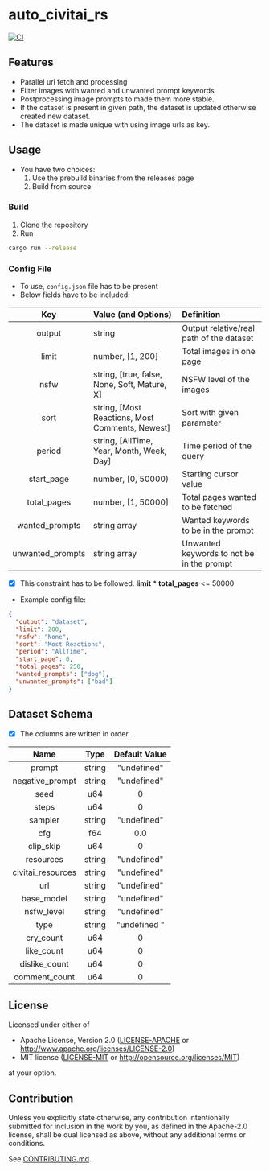 # auto_civitai_rs

[![CI](https://github.com/alpertunga-bile/auto_civitai_rs/workflows/CI/badge.svg)](https://github.com/alpertunga-bile/auto_civitai_rs/actions)

## Features

- Parallel url fetch and processing
- Filter images with wanted and unwanted prompt keywords
- Postprocessing image prompts to made them more stable.
- If the dataset is present in given path, the dataset is updated otherwise created new dataset.
- The dataset is made unique with using image urls as key.

## Usage

- You have two choices:
  1. Use the prebuild binaries from the releases page
  2. Build from source

### Build

1. Clone the repository
2. Run

```bash
cargo run --release
```

### Config File

- To use, `config.json` file has to be present
- Below fields have to be included:

|       Key        | Value (and Options)                             | Definition                                |
| :--------------: | :---------------------------------------------- | :---------------------------------------- |
|      output      | string                                          | Output relative/real path of the dataset  |
|      limit       | number, [1, 200]                                | Total images in one page                  |
|       nsfw       | string, [true, false, None, Soft, Mature, X]    | NSFW level of the images                  |
|       sort       | string, [Most Reactions, Most Comments, Newest] | Sort with given parameter                 |
|      period      | string, [AllTime, Year, Month, Week, Day]       | Time period of the query                  |
|    start_page    | number, [0, 50000)                              | Starting cursor value                     |
|   total_pages    | number, [1, 50000]                              | Total pages wanted to be fetched          |
|  wanted_prompts  | string array                                    | Wanted keywords to be in the prompt       |
| unwanted_prompts | string array                                    | Unwanted keywords to not be in the prompt |

- [x] This constraint has to be followed: **limit** \* **total_pages** <= 50000

- Example config file:

```json
{
  "output": "dataset",
  "limit": 200,
  "nsfw": "None",
  "sort": "Most Reactions",
  "period": "AllTime",
  "start_page": 0,
  "total_pages": 250,
  "wanted_prompts": ["dog"],
  "unwanted_prompts": ["bad"]
}
```

## Dataset Schema

- [x] The columns are written in order.

|       Name        |  Type  | Default Value |
| :---------------: | :----: | :-----------: |
|      prompt       | string |  "undefined"  |
|  negative_prompt  | string |  "undefined"  |
|       seed        |  u64   |       0       |
|       steps       |  u64   |       0       |
|      sampler      | string |  "undefined"  |
|        cfg        |  f64   |      0.0      |
|     clip_skip     |  u64   |       0       |
|     resources     | string |  "undefined"  |
| civitai_resources | string |  "undefined"  |
|        url        | string |  "undefined"  |
|    base_model     | string |  "undefined"  |
|    nsfw_level     | string |  "undefined"  |
|       type        | string | "undefined "  |
|     cry_count     |  u64   |       0       |
|    like_count     |  u64   |       0       |
|   dislike_count   |  u64   |       0       |
|   comment_count   |  u64   |       0       |

## License

Licensed under either of

- Apache License, Version 2.0
  ([LICENSE-APACHE](LICENSE-APACHE) or http://www.apache.org/licenses/LICENSE-2.0)
- MIT license
  ([LICENSE-MIT](LICENSE-MIT) or http://opensource.org/licenses/MIT)

at your option.

## Contribution

Unless you explicitly state otherwise, any contribution intentionally submitted
for inclusion in the work by you, as defined in the Apache-2.0 license, shall be
dual licensed as above, without any additional terms or conditions.

See [CONTRIBUTING.md](CONTRIBUTING.md).
